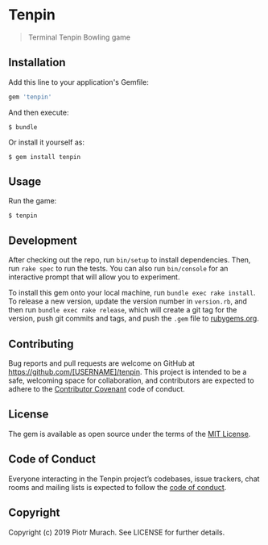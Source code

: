 # Tenpin

> Terminal Tenpin Bowling game

## Installation

Add this line to your application's Gemfile:

```ruby
gem 'tenpin'
```

And then execute:

    $ bundle

Or install it yourself as:

    $ gem install tenpin

## Usage

Run the game:

```
$ tenpin
```

## Development

After checking out the repo, run `bin/setup` to install dependencies. Then, run `rake spec` to run the tests. You can also run `bin/console` for an interactive prompt that will allow you to experiment.

To install this gem onto your local machine, run `bundle exec rake install`. To release a new version, update the version number in `version.rb`, and then run `bundle exec rake release`, which will create a git tag for the version, push git commits and tags, and push the `.gem` file to [rubygems.org](https://rubygems.org).

## Contributing

Bug reports and pull requests are welcome on GitHub at https://github.com/[USERNAME]/tenpin. This project is intended to be a safe, welcoming space for collaboration, and contributors are expected to adhere to the [Contributor Covenant](http://contributor-covenant.org) code of conduct.

## License

The gem is available as open source under the terms of the [MIT License](https://opensource.org/licenses/MIT).

## Code of Conduct

Everyone interacting in the Tenpin project’s codebases, issue trackers, chat rooms and mailing lists is expected to follow the [code of conduct](https://github.com/piotrmurach/tenpin/blob/master/CODE_OF_CONDUCT.md).

## Copyright

Copyright (c) 2019 Piotr Murach. See LICENSE for further details.
